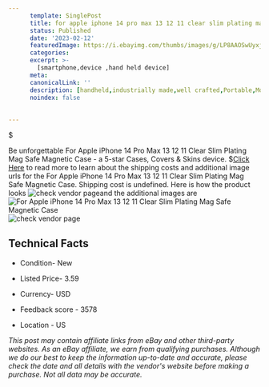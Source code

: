 ```yaml
---
      template: SinglePost
      title: for apple iphone 14 pro max 13 12 11 clear slim plating mag safe magnetic case
      status: Published
      date: '2023-02-12'
      featuredImage: https://i.ebayimg.com/thumbs/images/g/LP8AAOSwUyxjdGIX/s-l225.jpg
      categories: 
      excerpt: >-
        [smartphone,device ,hand held device]
      meta:
      canonicalLink: ''
      description: [handheld,industrially made,well crafted,Portable,Mobile,Compact,Convenient,Lightweight,Maneuverable,Man-portable,Miniature,Carriable,Hand-held,Light,Holdable,Transportable,Mobile device,Pocket-sized,On-the-go,Wireless,Cordless,Compact size,Convenient size, smartphone,device ,hand held device]
      noindex: false
      
        
---
```

$

Be unforgettable For Apple iPhone 14 Pro Max 13 12 11 Clear Slim Plating Mag Safe Magnetic Case - a 5-star Cases, Covers & Skins device.
$[Click Here](https://www.ebay.com/itm/314233098649?hash=item4929c09199%3Ag%3ALP8AAOSwUyxjdGIX&mkevt=1&mkcid=1&mkrid=711-53200-19255-0&campid=%253CePNCampaignId%253E&customid=%253CreferenceId%253E&toolid=10049) to read more to learn about the shipping costs and additional image urls for the For Apple iPhone 14 Pro Max 13 12 11 Clear Slim Plating Mag Safe Magnetic Case. Shipping cost is undefined. Here is how the product looks ![check vendor page](https://i.ebayimg.com/thumbs/images/g/LP8AAOSwUyxjdGIX/s-l225.jpg)and the additional images are![For Apple iPhone 14 Pro Max 13 12 11 Clear Slim Plating Mag Safe Magnetic Case](https://i.ebayimg.com/images/g/LP8AAOSwUyxjdGIX/s-l1600.jpg)![check vendor page](https://origin-galleryplus.ebayimg.com/ws/web/314233098649_2_0_1/225x225.jpg,https://origin-galleryplus.ebayimg.com/ws/web/314233098649_3_0_1/225x225.jpg,https://origin-galleryplus.ebayimg.com/ws/web/314233098649_4_0_1/225x225.jpg,https://origin-galleryplus.ebayimg.com/ws/web/314233098649_5_0_1/225x225.jpg,https://origin-galleryplus.ebayimg.com/ws/web/314233098649_6_0_1/225x225.jpg,https://origin-galleryplus.ebayimg.com/ws/web/314233098649_7_0_1/225x225.jpg,https://origin-galleryplus.ebayimg.com/ws/web/314233098649_8_0_1/225x225.jpg,https://origin-galleryplus.ebayimg.com/ws/web/314233098649_9_0_1/225x225.jpg,https://origin-galleryplus.ebayimg.com/ws/web/314233098649_10_0_1/225x225.jpg,https://origin-galleryplus.ebayimg.com/ws/web/314233098649_11_0_1/225x225.jpg,https://origin-galleryplus.ebayimg.com/ws/web/314233098649_12_0_1/225x225.jpg)



 ## Technical Facts 



     
      

 - Condition- New 


      

 - Listed Price- 3.59 


      

 - Currency- USD 


      

 - Feedback score - 3578 


      

 - Location - US 


      
      

 *_This post may contain affiliate links from eBay and other third-party websites. As an eBay affiliate, we earn from qualifying purchases. Although we do our best to keep the information up-to-date and accurate, please check the date and all details with the vendor's website before making a purchase. Not all data may be accurate._*







